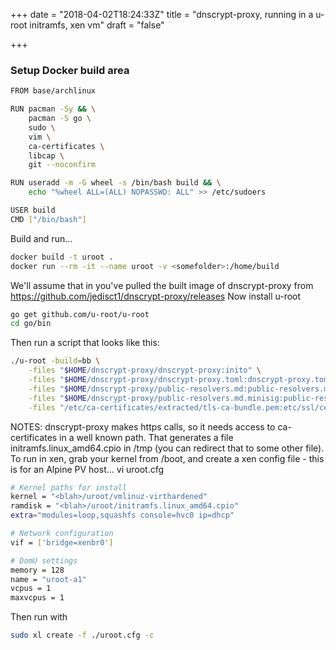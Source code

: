 +++
date = "2018-04-02T18:24:33Z"
title = "dnscrypt-proxy, running in a u-root initramfs, xen vm"
draft = "false"

+++
### Setup Docker build area
```sh
FROM base/archlinux

RUN pacman -Sy && \
    pacman -S go \
    sudo \
    vim \
    ca-certificates \
    libcap \
    git --noconfirm

RUN useradd -m -G wheel -s /bin/bash build && \
    echo "%wheel ALL=(ALL) NOPASSWD: ALL" >> /etc/sudoers

USER build
CMD ["/bin/bash"]
```
Build and run...
```sh
docker build -t uroot .
docker run --rm -it --name uroot -v <somefolder>:/home/build
```
We'll assume that in <somefolder> you've pulled the built image of dnscrypt-proxy from https://github.com/jedisct1/dnscrypt-proxy/releases 
Now install u-root
```sh
go get github.com/u-root/u-root
cd go/bin
```
Then run a script that looks like this:
```sh
./u-root -build=bb \
	-files "$HOME/dnscrypt-proxy/dnscrypt-proxy:inito" \
	-files "$HOME/dnscrypt-proxy/dnscrypt-proxy.toml:dnscrypt-proxy.toml" \
	-files "$HOME/dnscrypt-proxy/public-resolvers.md:public-resolvers.md" \
	-files "$HOME/dnscrypt-proxy/public-resolvers.md.minisig:public-resolvers.md.minisig" \
	-files "/etc/ca-certificates/extracted/tls-ca-bundle.pem:etc/ssl/certs/ca-certicates.crt" 
```
NOTES: dnscrypt-proxy makes https calls, so it needs access to ca-certificates in a well known path. 
That generates a file initramfs.linux_amd64.cpio in /tmp  (you can redirect that to some other file).  
To run in xen, grab your kernel from /boot, and create a xen config file - this is for an Alpine PV host... vi uroot.cfg
```sh
# Kernel paths for install
kernel = "<blah>/uroot/vmlinuz-virthardened"
ramdisk = "<blah>/uroot/initramfs.linux_amd64.cpio"
extra="modules=loop,squashfs console=hvc0 ip=dhcp"

# Network configuration
vif = ['bridge=xenbr0']

# DomU settings
memory = 128
name = "uroot-a1"
vcpus = 1
maxvcpus = 1
```

Then run with
```sh
sudo xl create -f ./uroot.cfg -c
```

